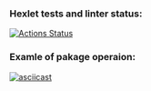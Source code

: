 ### Hexlet tests and linter status:
[![Actions Status](https://github.com/Kudaiberdy/php-project-lvl2/workflows/hexlet-check/badge.svg)](https://github.com/Kudaiberdy/php-project-lvl2/actions)

### Examle of pakage operaion:


[![asciicast](https://asciinema.org/a/qRwHS3fg8bVF6vyCS7NqIhnmq.svg)](https://asciinema.org/a/hrKR8EmeEsBDhCveHXxkM7xfm)
